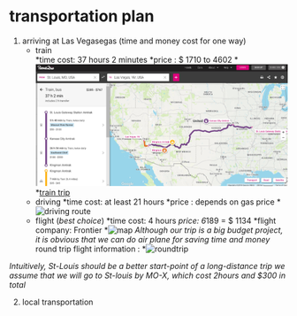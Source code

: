 # transportation plan 

1. arriving at Las Vegasegas (time and money cost for one way)
	* train     
	  *time cost: 37 hours 2 minutes 
	  *price : $ 1710 to 4602
	  *![map](https://github.com/another1s/trip_plan/blob/master/train.jpg)	
      *[train trip](https://www.rome2rio.com/s/St-Louis/Las-Vegas)
	* driving 
	  *time cost: at least 21 hours
	  *price : depends on gas price
	  *![driving route](E:\onedrive\missouricoursework\cs7320\trip_plan\driving.jpg)
	* flight (*best choice*) 
	  *time cost: 4 hours
	  *price: 6*189 = $ 1134 
	  *flight company: Frontier
	  *![map](E:\onedrive\missouricoursework\cs7320\trip_plan\STLtoLAS.jpg)
*Although our trip is a big budget project, it is obvious that we can do air plane for saving time and money*
round trip flight information :
	*![roundtrip](E:\onedrive\missouricoursework\cs7320\trip_plan\train.jpg)	

*Intuitively, St-Louis should be a better start-point of a long-distance trip
we assume that we will go to St-louis by MO-X, which cost 2hours and $300 in total*

2. local transportation 
	

